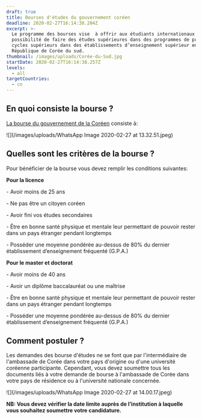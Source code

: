 ```yaml
---
draft: true
title: Bourses d'études du gouvernement coréen
deadline: 2020-02-27T16:14:38.204Z
excerpt: >-
  Le programme des bourses vise  à offrir aux étudiants internationaux la
  possibilité de faire des études supérieures dans des programmes de premier et
  cycles supérieurs dans des établissements d’enseignement supérieur en
  République de Corée du sud.
thumbnail: /images/uploads/Corée-du-Sud.jpg
startDate: 2020-02-27T16:14:38.257Z
levels:
  - all
targetCountries:
  - cn
---
```

## En quoi consiste la bourse ?

[La bourse du gouvernement de la Coréen](http://www.studyinkorea.go.kr/fr/sub/gks/allnew_invite.do) consiste à: 

![](/images/uploads/WhatsApp Image 2020-02-27 at 13.32.51.jpeg)

## Quelles sont les critères de la bourse ?

Pour bénéficier de la bourse vous devez remplir les conditions suivantes:

**Pour la licence**

\- Avoir moins de 25 ans

\- Ne pas être un citoyen coréen 

\- Avoir fini vos études secondaires

\- Être en bonne santé physique et mentale leur permettant de pouvoir rester dans un pays étranger pendant longtemps

\- Posséder une moyenne pondérée au-dessus de 80% du dernier établissement d’enseignement fréquenté (G.P.A.)

 **Pour le master et doctorat**

\- Avoir moins de 40 ans

\- Avoir un diplôme baccalauréat ou une maîtrise 

\- Être en bonne santé physique et mentale leur permettant de pouvoir rester dans un pays étranger pendant longtemps

\- Posséder une moyenne pondérée au-dessus de 80% du dernier établissement d’enseignement fréquenté (G.P.A.)

## Comment postuler ?

Les demandes des bourse d'études ne se font que par l'intermédiaire de l'ambassade de Corée dans votre pays d'origine ou d'une université coréenne participante. Cependant, vous devez soumettre tous les documents liés à votre demande de bourse à l'ambassade de Corée dans votre pays de résidence ou à l'université nationale concernée.

![](/images/uploads/WhatsApp Image 2020-02-27 at 14.00.17.jpeg)

**NB:  Vous devez vérifier la date limite auprès de l’institution à laquelle vous souhaitez soumettre votre candidature.**
